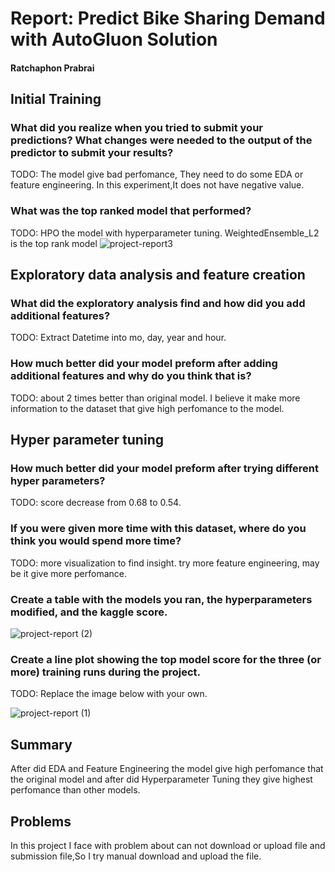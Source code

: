 # Report: Predict Bike Sharing Demand with AutoGluon Solution
#### Ratchaphon Prabrai

## Initial Training
### What did you realize when you tried to submit your predictions? What changes were needed to the output of the predictor to submit your results?
TODO: The model give bad perfomance, They need to do some EDA or feature engineering. In this experiment,It does not have negative value.

### What was the top ranked model that performed?
TODO: HPO the model with hyperparameter tuning. WeightedEnsemble_L2 is the top rank model
![project-report3](https://github.com/djsweeper/Bike/assets/95906150/4a6b19f5-8319-4be3-b1cd-f1cc29d84dd6)


## Exploratory data analysis and feature creation
### What did the exploratory analysis find and how did you add additional features?
TODO: Extract Datetime into mo, day, year and hour.

### How much better did your model preform after adding additional features and why do you think that is?
TODO: about 2 times better than original model. I believe it make more information to the dataset that give high perfomance to the model.

## Hyper parameter tuning
### How much better did your model preform after trying different hyper parameters?
TODO: score decrease from 0.68 to 0.54.

### If you were given more time with this dataset, where do you think you would spend more time?
TODO: more visualization to find insight. try more feature engineering, may be it give more perfomance.

### Create a table with the models you ran, the hyperparameters modified, and the kaggle score.
![project-report (2)](https://github.com/djsweeper/Bike/assets/95906150/f436b526-bec8-4908-a7a6-06ff272f954f)


### Create a line plot showing the top model score for the three (or more) training runs during the project.

TODO: Replace the image below with your own.

![project-report (1)](https://github.com/djsweeper/Bike/assets/95906150/46df1dc3-2257-4f8e-b297-567da381f71b)


## Summary
After did EDA and Feature Engineering the model give high perfomance that the original model and after did Hyperparameter Tuning they give highest perfomance than other models.

## Problems
In this project I face with problem about can not download or upload file and submission file,So I try manual download and upload the file.
